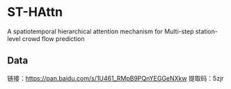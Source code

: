 # ST-HAttn
A spatiotemporal hierarchical attention mechanism for Multi-step station-level crowd flow prediction


## Data

链接：https://pan.baidu.com/s/1U461_RMpB9PQnYEGGeNXkw 
提取码：5zjr 
